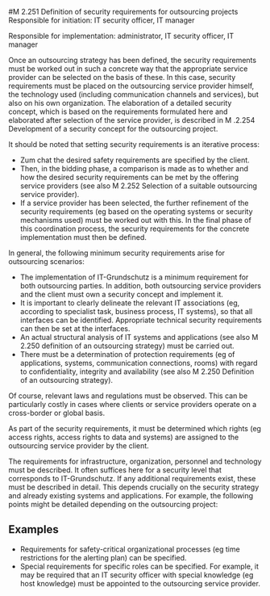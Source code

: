 #M 2.251 Definition of security requirements for outsourcing projects
Responsible for initiation: IT security officer, IT manager

Responsible for implementation: administrator, IT security officer, IT manager

Once an outsourcing strategy has been defined, the security requirements must be worked out in such a concrete way that the appropriate service provider can be selected on the basis of these. In this case, security requirements must be placed on the outsourcing service provider himself, the technology used (including communication channels and services), but also on his own organization. The elaboration of a detailed security concept, which is based on the requirements formulated here and elaborated after selection of the service provider, is described in M .2.254 Development of a security concept for the outsourcing project.

It should be noted that setting security requirements is an iterative process:

* Zum chat the desired safety requirements are specified by the client.
* Then, in the bidding phase, a comparison is made as to whether and how the desired security requirements can be met by the offering service providers (see also M 2.252 Selection of a suitable outsourcing service provider).
* If a service provider has been selected, the further refinement of the security requirements (eg based on the operating systems or security mechanisms used) must be worked out with this. In the final phase of this coordination process, the security requirements for the concrete implementation must then be defined.


In general, the following minimum security requirements arise for outsourcing scenarios:

* The implementation of IT-Grundschutz is a minimum requirement for both outsourcing parties. In addition, both outsourcing service providers and the client must own a security concept and implement it.
* It is important to clearly delineate the relevant IT associations (eg, according to specialist task, business process, IT systems), so that all interfaces can be identified. Appropriate technical security requirements can then be set at the interfaces.
* An actual structural analysis of IT systems and applications (see also M 2.250 definition of an outsourcing strategy) must be carried out.
* There must be a determination of protection requirements (eg of applications, systems, communication connections, rooms) with regard to confidentiality, integrity and availability (see also M 2.250 Definition of an outsourcing strategy).


Of course, relevant laws and regulations must be observed. This can be particularly costly in cases where clients or service providers operate on a cross-border or global basis.

As part of the security requirements, it must be determined which rights (eg access rights, access rights to data and systems) are assigned to the outsourcing service provider by the client.

The requirements for infrastructure, organization, personnel and technology must be described. It often suffices here for a security level that corresponds to IT-Grundschutz. If any additional requirements exist, these must be described in detail. This depends crucially on the security strategy and already existing systems and applications. For example, the following points might be detailed depending on the outsourcing project:



## Examples 
* Requirements for safety-critical organizational processes (eg time restrictions for the alerting plan) can be specified.
* Special requirements for specific roles can be specified. For example, it may be required that an IT security officer with special knowledge (eg host knowledge) must be appointed to the outsourcing service provider.




